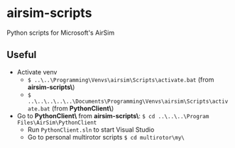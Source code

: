 # airsim-scripts
Python scripts for Microsoft's AirSim

## Useful
- Activate venv
  - `$ ..\..\Programming\Venvs\airsim\Scripts\activate.bat` (from **airsim-scripts\\**)
  - `$ ..\..\..\..\..\Documents\Programming\Venvs\airsim\Scripts\activate.bat` (from **PythonClient\\**)
- Go to **PythonClient\\** from **airsim-scripts\\**:  `$ cd ..\..\..\Program Files\AirSim\PythonClient`
    - Run `PythonClient.sln` to start Visual Studio
    - Go to personal multirotor scripts `$ cd multirotor\my\`